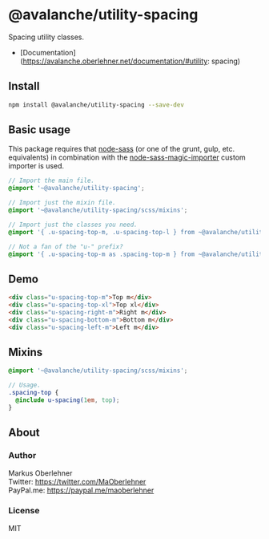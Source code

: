 # @avalanche/utility-spacing
Spacing utility classes.

- [Documentation](https://avalanche.oberlehner.net/documentation/#utility: spacing)

## Install
```bash
npm install @avalanche/utility-spacing --save-dev
```

## Basic usage
This package requires that [node-sass](https://github.com/sass/node-sass) (or one of the grunt, gulp, etc. equivalents) in combination with the [node-sass-magic-importer](https://github.com/maoberlehner/node-sass-magic-importer) custom importer is used.

```scss
// Import the main file.
@import '~@avalanche/utility-spacing';

// Import just the mixin file.
@import '~@avalanche/utility-spacing/scss/mixins';

// Import just the classes you need.
@import '{ .u-spacing-top-m, .u-spacing-top-l } from ~@avalanche/utility-spacing';

// Not a fan of the "u-" prefix?
@import '{ .u-spacing-top-m as .spacing-top-m } from ~@avalanche/utility-spacing';
```

## Demo
```html
<div class="u-spacing-top-m">Top m</div>
<div class="u-spacing-top-xl">Top xl</div>
<div class="u-spacing-right-m">Right m</div>
<div class="u-spacing-bottom-m">Bottom m</div>
<div class="u-spacing-left-m">Left m</div>
```

## Mixins
```scss
@import '~@avalanche/utility-spacing/scss/mixins';

// Usage.
.spacing-top {
  @include u-spacing(1em, top);
}
```

## About
### Author
Markus Oberlehner  
Twitter: https://twitter.com/MaOberlehner  
PayPal.me: https://paypal.me/maoberlehner

### License
MIT

